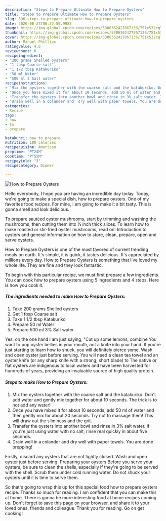 ```yaml
---
description: "Steps to Prepare Ultimate How to Prepare Oysters"
title: "Steps to Prepare Ultimate How to Prepare Oysters"
slug: 396-steps-to-prepare-ultimate-how-to-prepare-oysters
date: 2020-08-24T06:27:50.998Z
image: https://img-global.cpcdn.com/recipes/5306362427867136/751x532cq70/how-to-prepare-oysters-recipe-main-photo.jpg
thumbnail: https://img-global.cpcdn.com/recipes/5306362427867136/751x532cq70/how-to-prepare-oysters-recipe-main-photo.jpg
cover: https://img-global.cpcdn.com/recipes/5306362427867136/751x532cq70/how-to-prepare-oysters-recipe-main-photo.jpg
author: Manuel Phillips
ratingvalue: 4.6
reviewcount: 6
recipeingredient:
- "200 grams Shelled oysters"
- "1 tbsp Coarse salt"
- "1 1/2 tbsp Katakuriko"
- "50 ml Water"
- "500 ml 3 Salt water"
recipeinstructions:
- "Mix the oysters together with the coarse salt and the katakuriko. Don&#39;t add water and gently mix together for about 10 seconds. The trick is to not add any water!"
- "Once you have mixed it for about 10 seconds, add 50 ml of water and then gently mix for about 20 seconds. Try not to massage them! This will draw out the sliminess and the grit."
- "Transfer the oysters into another bowl and rinse in 3% salt water. If you&#39;re just using water with no salt, rinse real quickly in about five seconds."
- "Drain well in a colander and  dry well with paper towels. You are done prepping!"
categories:
- Recipe
tags:
- how
- to
- prepare

katakunci: how to prepare 
nutrition: 109 calories
recipecuisine: American
preptime: "PT24M"
cooktime: "PT55M"
recipeyield: "3"
recipecategory: Dinner

---
```



![How to Prepare Oysters](https://img-global.cpcdn.com/recipes/5306362427867136/751x532cq70/how-to-prepare-oysters-recipe-main-photo.jpg)

Hello everybody, I hope you are having an incredible day today. Today, we're going to make a special dish, how to prepare oysters. One of my favorites food recipes. For mine, I am going to make it a bit tasty. This is gonna smell and look delicious.

To prepare sautéed oyster mushrooms, start by trimming and washing the mushrooms, then cutting them into ½ inch thick slices. To learn how to make roasted or stir-fried oyster mushrooms, read on! Introduction to oysters and general information on how to store, clean, prepare, open and serve oysters.

How to Prepare Oysters is one of the most favored of current trending meals on earth. It's simple, it is quick, it tastes delicious. It's appreciated by millions every day. How to Prepare Oysters is something that I've loved my whole life. They are fine and they look fantastic.


To begin with this particular recipe, we must first prepare a few ingredients. You can cook how to prepare oysters using 5 ingredients and 4 steps. Here is how you cook it.

<!--inarticleads1-->

##### The ingredients needed to make How to Prepare Oysters:

1. Take 200 grams Shelled oysters
1. Get 1 tbsp Coarse salt
1. Take 1 1/2 tbsp Katakuriko
1. Prepare 50 ml Water
1. Prepare 500 ml 3% Salt water


Yes, on the one hand I am just saying, &#34;Cut up some lemons, combine You want to pop oyster bellies in your mouth, not a knife into your hand. If you&#39;re just starting to learn how to shuck, you will definitely pierce some. Wash and open oyster just before serving. You will need a clean tea towel and an oyster knife (or any sharp knife with a strong, short blade) to The native or flat oysters are indigenous to local waters and have been harvested for hundreds of years, providing an invaluable source of high quality protein. 

<!--inarticleads2-->

##### Steps to make How to Prepare Oysters:

1. Mix the oysters together with the coarse salt and the katakuriko. Don&#39;t add water and gently mix together for about 10 seconds. The trick is to not add any water!
1. Once you have mixed it for about 10 seconds, add 50 ml of water and then gently mix for about 20 seconds. Try not to massage them! This will draw out the sliminess and the grit.
1. Transfer the oysters into another bowl and rinse in 3% salt water. If you&#39;re just using water with no salt, rinse real quickly in about five seconds.
1. Drain well in a colander and  dry well with paper towels. You are done prepping!


Firstly, discard any oysters that are not tightly closed. Wash and open oyster just before serving. Preparing your oysters Before you serve your oysters, be sure to clean the shells, especially if they&#39;re going to be served with the shell. Scrub them under cold running water. Do not shuck your oysters until it is time to serve them. 

So that's going to wrap this up for this special food how to prepare oysters recipe. Thanks so much for reading. I am confident that you can make this at home. There is gonna be more interesting food at home recipes coming up. Don't forget to save this page on your browser, and share it to your loved ones, friends and colleague. Thank you for reading. Go on get cooking!
